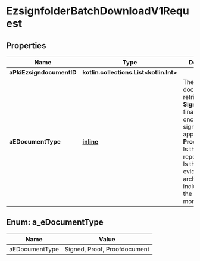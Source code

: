 
# EzsignfolderBatchDownloadV1Request

## Properties
Name | Type | Description | Notes
------------ | ------------- | ------------- | -------------
**aPkiEzsigndocumentID** | **kotlin.collections.List&lt;kotlin.Int&gt;** |  | 
**aEDocumentType** | [**inline**](#kotlin.collections.List&lt;AEDocumentType&gt;) | The type of document to retrieve.  1. **Signed** Is the final document once all signatures were applied. 2. **Proofdocument** Is the evidence report. 3. **Proof** Is the complete evidence archive including all of the above and more. | 


<a id="kotlin.collections.List<AEDocumentType>"></a>
## Enum: a_eDocumentType
Name | Value
---- | -----
aEDocumentType | Signed, Proof, Proofdocument



